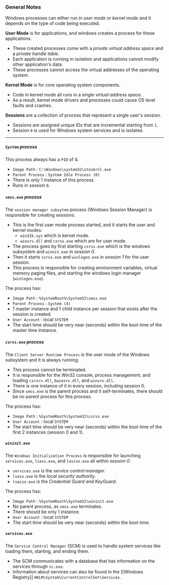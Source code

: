 ### General Notes

Windows processes can either run in *user mode* or *kernel mode* and it depends on the type of code being executed.

**User Mode** is for applications, and windows creates a process for these applications.
- These created processes come with a *private virtual address space* and a *private handle table*.
- Each application is running in isolation and applications cannot modify other application's data.
- These processes cannot access the virtual addresses of the operating system.

**Kernel Mode** is for core operating system components.
- Code in kernel mode all runs in a *single virtual address space*.
- As a result, kernel mode drivers and processes could cause OS level faults and crashes.

**Sessions** are a collection of process that represent a single user's session.
- Sessions are assigned unique IDs that are incremental starting from `1`.
- Session `0` is used for Windows system services and is isolated.

---
##### `System` process

This process always has a `PID` of 4.
- `Image Path` : `C:\Windows\system32\ntoskrnl.exe`
- `Parent Process` : `System Idle Process (0)`
- There is only 1 instance of this process.
- Runs in *session* `0`.

##### `smss.exe` process

The `session manager subsytem` process (Windows Session Manager) is responsible for creating *sessions*.
- This is the first user mode process started, and it starts the user and kernel modes:
	- `win32k.sys` which is kernel mode.
	- `winsrv.dll` and `csrss.exe` which are for user mode.
- The process goes by first starting `csrss.exe` which is the windows subsystem and `winnit.exe` in *session 0*.
- Then it starts `csrss.exe` and `winlogon.exe` in *session 1* for the user session.
- This process is responsible for creating environment variables, virtual memory paging files, and starting the windows login manager (`winlogon.exe`).

The process has:
- `Image Path` : `%SystemRoot%\System32\smss.exe`
- `Parent Process` : `System (4)`
- 1 master instance and 1 child instance per session that exists after the session is created.
- `User Account` : local `SYSTEM`
- The start time should be very near (seconds) within the boot time of the master time instance.

##### `csrss.exe` process

The `Client Server Runtime Process` is the user mode of the Windows subsystem and it is always running.
- This process cannot be terminated.
- It is responsible for the Win32 console, process management, and loading `csrsrv.dll`, `basesrv.dll`, and `winsrv.dll`.
- There is one instance of it in every session, including session 0.
- Since `smss.exe` is the parent process and it self-terminates, there should be no parent process for this process.

The process has:
- `Image Path` : `%SystemRoot%\System32\csrss.exe`
- `User Account` : local `SYSTEM`
- The start time should be very near (seconds) within the boot time of the first 2 instances (session 0 and 1).

##### `wininit.exe`

The `Windows Initialization Process` is responsible for launching `services.exe`, `lsass.exe`, and `lasiso.exe` all within *session 0*.
- `services.exe` is the *service control manager*.
- `lsass.exe` is the *local security authority*.
- `lsaiso.exe` is the *Credential Guard and KeyGuard*.

The process has:
- `Image Path` : `%SystemRoot%\System32\wininit.exe`
- No parent process, as `smss.exe` terminates.
- There should be only 1 instance.
- `User Account` : local `SYSTEM`
- The start time should be very near (seconds) within the boot time.

##### `services.exe`

The `Service Control Manager` (SCM) is used to handle system services like loading them, starting, and ending them.
- The SCM communicates with a  database that has information on the services through `sc.exe`.
- Information about services can also be found in the [[Windows Registry]]  `HKLM\System\CurrentControlSet\Services`.

